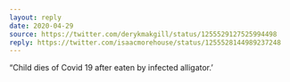 ```yaml
---
layout: reply
date: 2020-04-29
source: https://twitter.com/derykmakgill/status/1255529127525994498
reply: https://twitter.com/isaacmorehouse/status/1255528144989237248
---
```


“Child dies of Covid 19 after eaten by infected alligator.’
